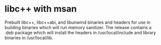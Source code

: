 # libc++ with msan

Prebuilt libc++, libc++abi, and libunwind binaries and headers for use in building binaries which will run memory sanitizer. The release contains a .deb package which will install the headers in /usr/local/include and library binaries in /usr/local/lib.